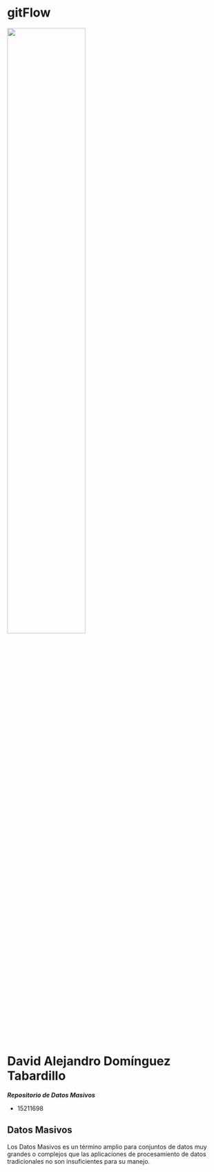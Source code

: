 # gitFlow

<img src="https://tectijuana.edu.mx/wp-content/plugins/website-logo/images/logo_ITT1.png" Width="60%">

# David Alejandro Domínguez Tabardillo

***Repositorio de Datos Masivos***

- 15211698

## Datos Masivos

Los Datos Masivos es un término amplio para conjuntos de datos muy grandes o complejos que las aplicaciones de procesamiento de datos tradicionales no son insuficientes para su manejo.




